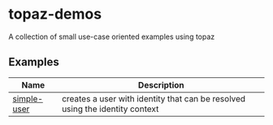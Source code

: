 # topaz-demos

A collection of small use-case oriented examples using topaz

## Examples


| Name      	 | Description |
| ----------- | ----------- |
| [simple-user](./simple-user/README.md) | creates a user with identity that can be resolved using the identity context |
